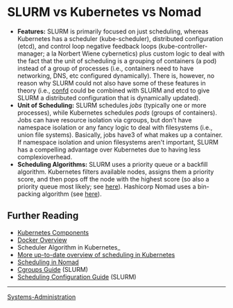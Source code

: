 

SLURM vs Kubernetes vs Nomad
============================

-   **Features:** SLURM is primarily focused on just scheduling, whereas Kubernetes has a scheduler (kube-scheduler), distributed configuration (etcd), and control loop negative feedback loops (kube-controller-manager; a la Norbert Wiene cybernetics) plus custom logic to deal with the fact that the unit of scheduling is a grouping of containers (a pod) instead of a group of processes (i.e., containers need to have networking, DNS, etc configured dynamically). There is, however, no reason why SLURM could not also have some of these features in theory (i.e., [confd](http/github.ckelseyhightowconfd) could be combined with SLURM and etcd to give SLURM a distributed configuration that is dynamically updated).
-   **Unit of Scheduling:** SLURM schedules *jobs* (typically one or more processes), while Kubernetes schedules *pods* (groups of containers). Jobs can have resource isolation via cgroups, but don't have namespace isolation or any fancy logic to deal with filesystems (i.e., union file systems). Basically, jobs have3 of what makes up a container. If namespace isolation and union filesystems aren't important, SLURM has a compelling advantage over Kubernetes due to having less complexioverhead.
-   **Scheduling Algorithms:** SLURM uses a priority queue or a backfill algorithm. Kubernetes filters available nodes, assigns them a priority score, and then pops off the node with the highest score (so also a priority queue most likely; see [here](..%20_Scheduler%20Algorithm%20in%20Kubernetes:%20http/github.ceBKubernetblmastdodevscheduler_algorithm.md)). Hashicorp Nomad uses a bin-packing algorithm (see [here](http/nomadproject.dointernaschedulischeduli)).

Further Reading
---------------

-   [Kubernetes Components](http/kubernetes.doconcepovervicomponen)
-   [Docker Overview](http/docs.docker.cengidocker-overvi)
-   Scheduler Algorithm in Kubernetes\_
-   [More up-to-date overview of scheduling in Kubernetes](http/kubernetes.doconcepconfiguratischeduling-framewo)
-   [Scheduling in Nomad](http/nomadproject.dointernaschedulischeduli)
-   [Cgroups Guide](http/slurm.schedmd.ccgroups.html) (SLURM)
-   [Scheduling Configuration Guide](http/slurm.schedmd.csched_config.html) (SLURM)

* * * * *

[Systems-Administration](Systems-Administration)
